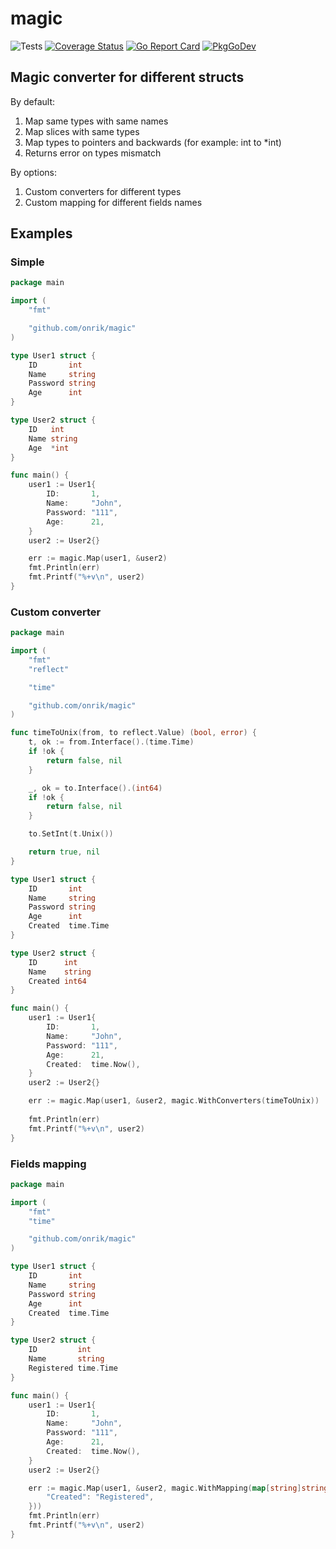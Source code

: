 # magic
![Tests](https://github.com/onrik/magic/workflows/Tests/badge.svg)
[![Coverage Status](https://coveralls.io/repos/github/onrik/magic/badge.svg?branch=master)](https://coveralls.io/github/onrik/magic?branch=master)
[![Go Report Card](https://goreportcard.com/badge/github.com/onrik/magic)](https://goreportcard.com/report/github.com/onrik/magic)
[![PkgGoDev](https://pkg.go.dev/badge/github.com/onrik/magic)](https://pkg.go.dev/github.com/onrik/magic)

## Magic converter for different structs
By default:
1. Map same types with same names
1. Map slices with same types 
1. Map types to pointers and backwards (for example: int to *int) 
1. Returns error on types mismatch

By options:
1. Custom converters for different types
1. Custom mapping for different fields names

## Examples
### Simple
```go
package main

import (
	"fmt"

	"github.com/onrik/magic"
)

type User1 struct {
	ID       int
	Name     string
	Password string
	Age      int
}

type User2 struct {
	ID   int
	Name string
	Age  *int
}

func main() {
	user1 := User1{
		ID:       1,
		Name:     "John",
		Password: "111",
		Age:      21,
	}
	user2 := User2{}

	err := magic.Map(user1, &user2)
	fmt.Println(err)
	fmt.Printf("%+v\n", user2)
}
```

### Custom converter
```go
package main

import (
	"fmt"
	"reflect"

	"time"

	"github.com/onrik/magic"
)

func timeToUnix(from, to reflect.Value) (bool, error) {
	t, ok := from.Interface().(time.Time)
	if !ok {
		return false, nil
	}

	_, ok = to.Interface().(int64)
	if !ok {
		return false, nil
	}

	to.SetInt(t.Unix())

	return true, nil
}

type User1 struct {
	ID       int
	Name     string
	Password string
	Age      int
	Created  time.Time
}

type User2 struct {
	ID      int
	Name    string
	Created int64
}

func main() {
	user1 := User1{
		ID:       1,
		Name:     "John",
		Password: "111",
		Age:      21,
		Created:  time.Now(),
	}
	user2 := User2{}

	err := magic.Map(user1, &user2, magic.WithConverters(timeToUnix))
	
	fmt.Println(err)
	fmt.Printf("%+v\n", user2)
}
```


### Fields mapping
```go
package main

import (
	"fmt"
	"time"

	"github.com/onrik/magic"
)

type User1 struct {
	ID       int
	Name     string
	Password string
	Age      int
	Created  time.Time
}

type User2 struct {
	ID         int
	Name       string
	Registered time.Time
}

func main() {
	user1 := User1{
		ID:       1,
		Name:     "John",
		Password: "111",
		Age:      21,
		Created:  time.Now(),
	}
	user2 := User2{}

	err := magic.Map(user1, &user2, magic.WithMapping(map[string]string{
		"Created": "Registered",
	}))
	fmt.Println(err)
	fmt.Printf("%+v\n", user2)
}
```


